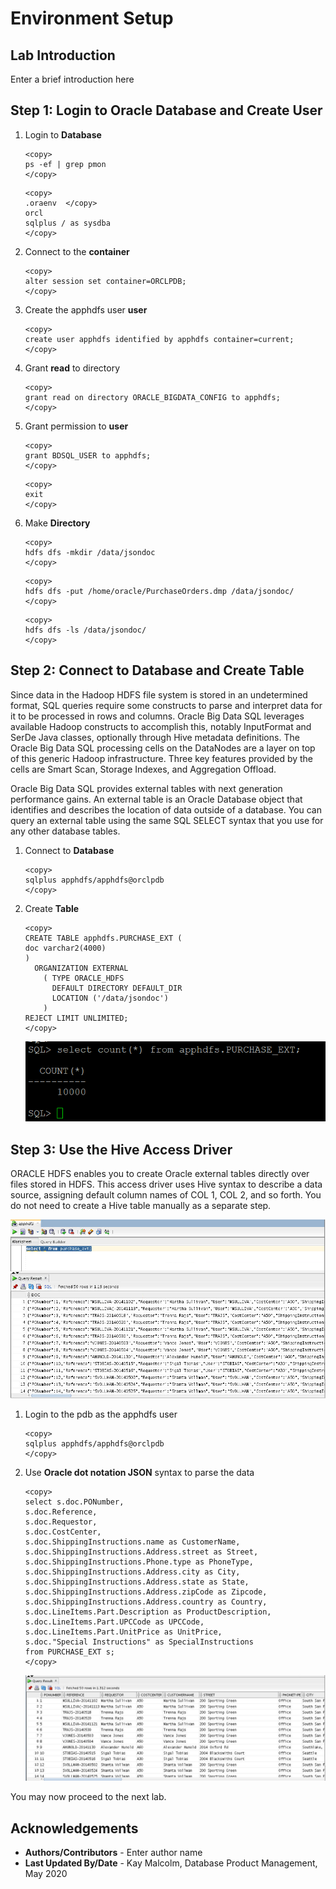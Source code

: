# Environment Setup

## Lab Introduction
Enter a brief introduction here

## **Step 1:** Login to Oracle Database and Create User

1. Login to **Database**
  
    ````
    <copy>
    ps -ef | grep pmon
    </copy>
    ````

    ````
    <copy>
    .oraenv  </copy>
    orcl
    sqlplus / as sysdba
    </copy>
    ````

2. Connect to the **container**
   
    ````
    <copy>
    alter session set container=ORCLPDB;
    </copy>
    ````
3. Create the apphdfs user **user**

    ````
    <copy>
    create user apphdfs identified by apphdfs container=current;
    </copy>
    ````

4. Grant **read** to directory 
    ````
    <copy>
    grant read on directory ORACLE_BIGDATA_CONFIG to apphdfs;
    </copy>
    ````

5. Grant permission to **user**
    ````
    <copy>
    grant BDSQL_USER to apphdfs;
    </copy>
    ````

    ````
    <copy>
    exit
    </copy>
    ````

6. Make **Directory**
    ````
    <copy>
    hdfs dfs -mkdir /data/jsondoc
    </copy>
    ````
    ````
    <copy>
    hdfs dfs -put /home/oracle/PurchaseOrders.dmp /data/jsondoc/
    </copy>
    ````
    ````
    <copy>
    hdfs dfs -ls /data/jsondoc/
    </copy>
    ````

## **Step 2:** Connect to Database and Create Table

Since data in the Hadoop HDFS file system is stored in an undetermined format, SQL queries require some constructs to parse and interpret data for it to be processed in rows and columns. Oracle Big Data SQL leverages available Hadoop constructs to accomplish this, notably InputFormat and SerDe Java classes, optionally through Hive metadata definitions. The Oracle Big Data SQL processing cells on the DataNodes are a layer on top of this generic Hadoop infrastructure. Three key features provided by the cells are Smart Scan, Storage Indexes, and Aggregation Offload.

Oracle Big Data SQL provides external tables with next generation performance gains. An external table is an Oracle Database object that identifies and describes the location of data outside of a database. You can query an external table using the same SQL SELECT syntax that you use for any other database tables. 

1. Connect to **Database**

    ````
    <copy>
    sqlplus apphdfs/apphdfs@orclpdb
    </copy>
    ````

2. Create **Table**

    ````
    <copy>
    CREATE TABLE apphdfs.PURCHASE_EXT (
    doc varchar2(4000)
    )
      ORGANIZATION EXTERNAL
        ( TYPE ORACLE_HDFS
          DEFAULT DIRECTORY DEFAULT_DIR
          LOCATION ('/data/jsondoc')
        )
    REJECT LIMIT UNLIMITED;
    </copy>   
    ````

    ![](./images/IMG15.PNG " ")

## **Step 3:** Use the Hive Access Driver

ORACLE HDFS enables you to create Oracle external tables directly over files stored in HDFS. This access driver uses Hive syntax to describe a data source, assigning default column names of COL 1, COL 2, and so forth. You do not need to create a Hive table manually as a separate step.

   ![](./images/IMG16.PNG " ")

1. Login to the pdb as the apphdfs user
    ````
    <copy>
    sqlplus apphdfs/apphdfs@orclpdb
    </copy>
    ````

2. Use **Oracle dot notation JSON** syntax to parse the data
   
    ````
    <copy>
    select s.doc.PONumber,
    s.doc.Reference,
    s.doc.Requestor,
    s.doc.CostCenter,
    s.doc.ShippingInstructions.name as CustomerName,
    s.doc.ShippingInstructions.Address.street as Street,
    s.doc.ShippingInstructions.Phone.type as PhoneType,
    s.doc.ShippingInstructions.Address.city as City,
    s.doc.ShippingInstructions.Address.state as State,
    s.doc.ShippingInstructions.Address.zipCode as Zipcode,
    s.doc.ShippingInstructions.Address.country as Country,
    s.doc.LineItems.Part.Description as ProductDescription,
    s.doc.LineItems.Part.UPCCode as UPCCode,
    s.doc.LineItems.Part.UnitPrice as UnitPrice,
    s.doc."Special Instructions" as SpecialInstructions 
    from PURCHASE_EXT s;
    </copy>
    ````
    ![](./images/IMG17.PNG " ")

You may now proceed to the next lab.

## Acknowledgements

- **Authors/Contributors** - Enter author  name
- **Last Updated By/Date** - Kay Malcolm, Database Product Management, May 2020














